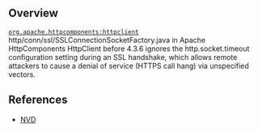 ## Overview
[`org.apache.httpcomponents:httpclient`](http://search.maven.org/#search%7Cga%7C1%7Ca%3A%22httpclient%22)
http/conn/ssl/SSLConnectionSocketFactory.java in Apache HttpComponents HttpClient before 4.3.6 ignores the http.socket.timeout configuration setting during an SSL handshake, which allows remote attackers to cause a denial of service (HTTPS call hang) via unspecified vectors.

## References
- [NVD](https://web.nvd.nist.gov/view/vuln/detail?vulnId=CVE-2015-5262)